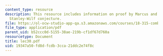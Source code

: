 ```yaml
---
content_type: resource
description: This resource includes information on proof by Marcus and Tardos of the
  Stanley-Wilf conjecture.
file: https://ol-ocw-studio-app-qa.s3.amazonaws.com/courses/18-315-combinatorial-theory-introduction-to-graph-theory-extremal-and-enumerative-combinatorics-spring-2005/19347a50fd8dfcdb3cca21ddc2e74f8c_lec30.pdf
file_type: application/pdf
parent_uid: b52ccc0d-5155-38ae-219b-cf1df67d760a
resourcetype: Document
title: lec30.pdf
uid: 19347a50-fd8d-fcdb-3cca-21ddc2e74f8c
---
```

